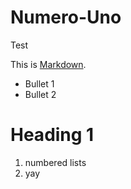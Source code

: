 Numero-Uno
==========

Test

This is [Markdown](http://daringfireball.net/projects/markdown/).

 * Bullet 1
 * Bullet 2

# Heading 1

 1. numbered lists
 2. yay
